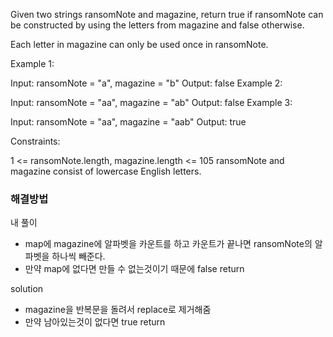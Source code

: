 Given two strings ransomNote and magazine, return true if ransomNote can be constructed by using the letters from magazine and false otherwise.

Each letter in magazine can only be used once in ransomNote.

Example 1:

Input: ransomNote = "a", magazine = "b"
Output: false
Example 2:

Input: ransomNote = "aa", magazine = "ab"
Output: false
Example 3:

Input: ransomNote = "aa", magazine = "aab"
Output: true

Constraints:

1 <= ransomNote.length, magazine.length <= 105
ransomNote and magazine consist of lowercase English letters.

### 해결방법

내 풀이

- map에 magazine에 알파벳을 카운트를 하고 카운트가 끝나면 ransomNote의 알파벳을 하나씩 빼준다.
- 만약 map에 없다면 만들 수 없는것이기 때문에 false return

solution

- magazine을 반복문을 돌려서 replace로 제거해줌
- 만약 남아있는것이 없다면 true return
